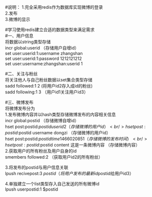 #说明：
1.完全采用redis作为数据库实现微博的登录<br/>
2.发布<br/>
3.微博的显示<br/>

#学习使用redis建立合适的数据类型来满足需求<br/>
#一、用户信息<br/>
将数据以string类型存储<br/>
incr global:userid  （存储用户自增id）<br/>
set user:userid:1:username zhangshan<br/>
set user:userid:1:password 1212121212<br/>
set user:username:zhangshan:userid 1<br/>

#二、关注与粉丝<br/>
将关注他人与自己粉丝数据以set集合类型存储<br/>
sadd followed:1  2        (将用户id2存入成id的粉丝)<br/>
sadd following:1  3      （用户id1关注用户id3）<br/>

#三、微博发布<br/>
将微博发布分为<br/>
1.发布微博内容并以hash类型存储微博发布的内容相关信息<br/>
incr global:postid                （存储微博自增id）<br/>
hset post:postid:$postid userid 2       （存储微博的用户id）<br/>
hset post:postid:$postid username dongzi                    （存储微博的用户id）<br/>
hset post:postid:$postid time      1466020851                （存储微博的发布时间）<br/>
hset post:postid:$postid content     这是一条微博内容         （存储微博内容）<br/>
​
2.获取用户的所有粉丝及用户自身的id<br/>
smembers followed:2   （获取用户id2的所有粉丝）<br/>

3.将发布的postid与用户信息关联<br/>
lpush recivepost:3 $postid   （将用户发布的最新id$postid给用户id3）<br/>

4.单独建立一个list类型存入自己发送的所有微博id<br/>
lpush userpostid:1 $postid<br/>




